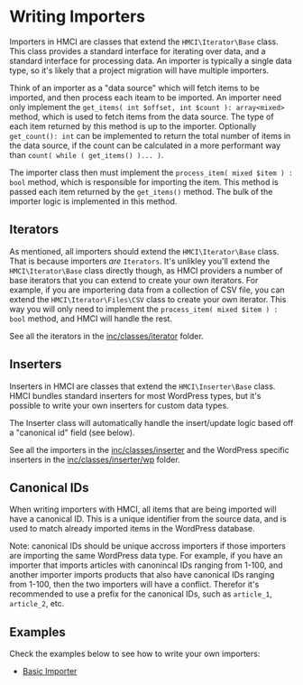 # Writing Importers

Importers in HMCI are classes that extend the `HMCI\Iterator\Base` class. This class provides a standard interface for iterating over data, and a standard interface for processing data. An importer is typically a single data type, so it's likely that a project migration will have multiple importers.

Think of an importer as a "data source" which will fetch items to be imported, and then process each iteam to be imported. An importer need only implement the `get_items( int $offset, int $count ): array<mixed>` method, which is used to fetch items from the data source. The type of each item returned by this method is up to the importer. Optionally `get_count(): int` can be implemented to return the total number of items in the data source, if the count can be calculated in a more performant way than `count( while ( get_items() )... )`.

The importer class then must implement the `process_item( mixed $item ) : bool` method, which is responsible for importing the item. This method is passed each item returned by the `get_items()` method. The bulk of the importer logic is implemented in this method.

## Iterators

As mentioned, all importers should extend the `HMCI\Iterator\Base` class. That is because importers _are_ `Iterators`. It's unlikley you'll extend the `HMCI\Iterator\Base` class directly though, as HMCI providers a number of base iterators that you can extend to create your own iterators. For example, if you are importering data from a collection of CSV file, you can extend the `HMCI\Iterator\Files\CSV` class to create your own iterator. This way you will only need to implement the `process_item( mixed $item ) : bool` method, and HMCI will handle the rest.

See all the iterators in the [inc/classes/iterator](./inc/classes/iterator) folder.

## Inserters

Inserters in HMCI are classes that extend the `HMCI\Inserter\Base` class. HMCI bundles standard inserters for most WordPress types, but it's possible to write your own inserters for custom data types.

The Inserter class will automatically handle the insert/update logic based off a "canonical id" field (see below).

See all the importers in the [inc/classes/inserter](./inc/classes/inserter) and the WordPress specific inserters in the [inc/classes/inserter/wp](./inc/classes/inserter/wp) folder.

## Canonical IDs

When writing importers with HMCI, all items that are being imported will have a canonical ID. This is a unique identifier from the source data, and is used to match already imported items in the WordPress database.

Note: canonical IDs should be unique accross importers if those importers are importing the same WordPress data type. For example, if you have an importer that imports articles with canonincal IDs ranging from 1-100, and another importer imports products that also have canonical IDs ranging from 1-100, then the two importers will have a conflict. Therefor it's recommended to use a prefix for the canonical IDs, such as `article_1`, `article_2`, etc.

## Examples

Check the examples below to see how to write your own importers:

- [Basic Importer](./docs/example-importer.php)
